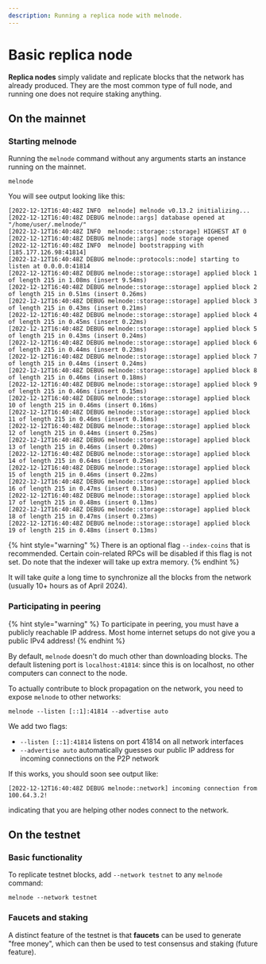 ```yaml
---
description: Running a replica node with melnode.
---
```


# Basic replica node

**Replica nodes** simply validate and replicate blocks that the network has already produced. They are the most common type of full node, and running one does not require staking anything.

## On the mainnet

### Starting melnode

Running the `melnode` command without any arguments starts an instance running on the mainnet. 

```shell-session
melnode
```

You will see output looking like this:

```shell-session
[2022-12-12T16:40:48Z INFO  melnode] melnode v0.13.2 initializing...
[2022-12-12T16:40:48Z DEBUG melnode::args] database opened at "/home/user/.melnode/"
[2022-12-12T16:40:48Z INFO  melnode::storage::storage] HIGHEST AT 0
[2022-12-12T16:40:48Z DEBUG melnode::args] node storage opened
[2022-12-12T16:40:48Z INFO  melnode] bootstrapping with [185.177.126.98:41814]
[2022-12-12T16:40:48Z DEBUG melnode::protocols::node] starting to listen at 0.0.0.0:41814
[2022-12-12T16:40:48Z DEBUG melnode::storage::storage] applied block 1 of length 215 in 1.08ms (insert 9.54ms)
[2022-12-12T16:40:48Z DEBUG melnode::storage::storage] applied block 2 of length 215 in 0.51ms (insert 0.26ms)
[2022-12-12T16:40:48Z DEBUG melnode::storage::storage] applied block 3 of length 215 in 0.43ms (insert 0.21ms)
[2022-12-12T16:40:48Z DEBUG melnode::storage::storage] applied block 4 of length 215 in 0.45ms (insert 0.22ms)
[2022-12-12T16:40:48Z DEBUG melnode::storage::storage] applied block 5 of length 215 in 0.43ms (insert 0.24ms)
[2022-12-12T16:40:48Z DEBUG melnode::storage::storage] applied block 6 of length 215 in 0.44ms (insert 0.23ms)
[2022-12-12T16:40:48Z DEBUG melnode::storage::storage] applied block 7 of length 215 in 0.44ms (insert 0.24ms)
[2022-12-12T16:40:48Z DEBUG melnode::storage::storage] applied block 8 of length 215 in 0.46ms (insert 0.18ms)
[2022-12-12T16:40:48Z DEBUG melnode::storage::storage] applied block 9 of length 215 in 0.46ms (insert 0.15ms)
[2022-12-12T16:40:48Z DEBUG melnode::storage::storage] applied block 10 of length 215 in 0.46ms (insert 0.16ms)
[2022-12-12T16:40:48Z DEBUG melnode::storage::storage] applied block 11 of length 215 in 0.46ms (insert 0.16ms)
[2022-12-12T16:40:48Z DEBUG melnode::storage::storage] applied block 12 of length 215 in 0.44ms (insert 0.25ms)
[2022-12-12T16:40:48Z DEBUG melnode::storage::storage] applied block 13 of length 215 in 0.46ms (insert 0.20ms)
[2022-12-12T16:40:48Z DEBUG melnode::storage::storage] applied block 14 of length 215 in 0.64ms (insert 0.25ms)
[2022-12-12T16:40:48Z DEBUG melnode::storage::storage] applied block 15 of length 215 in 0.46ms (insert 0.22ms)
[2022-12-12T16:40:48Z DEBUG melnode::storage::storage] applied block 16 of length 215 in 0.47ms (insert 0.13ms)
[2022-12-12T16:40:48Z DEBUG melnode::storage::storage] applied block 17 of length 215 in 0.48ms (insert 0.13ms)
[2022-12-12T16:40:48Z DEBUG melnode::storage::storage] applied block 18 of length 215 in 0.47ms (insert 0.23ms)
[2022-12-12T16:40:48Z DEBUG melnode::storage::storage] applied block 19 of length 215 in 0.48ms (insert 0.13ms)
```

{% hint style="warning" %}
There is an optional flag `--index-coins` that is recommended. Certain coin-related RPCs will be disabled if this flag is not set. Do note that the indexer will take up extra memory.
{% endhint %}

It will take _quite_ a long time to synchronize all the blocks from the network (usually 10+ hours as of April 2024).

### Participating in peering

{% hint style="warning" %}
To participate in peering, you must have a publicly reachable IP address. Most home internet setups do not give you a public IPv4 address!
{% endhint %}

By default, `melnode` doesn't do much other than downloading blocks. The default listening port is `localhost:41814`: since this is on localhost, no other computers can connect to the node.

To actually contribute to block propagation on the network, you need to expose `melnode` to other networks:

```shell-session
melnode --listen [::1]:41814 --advertise auto
```

We add two flags:

* `--listen [::1]:41814` listens on port 41814 on all network interfaces
* `--advertise auto` automatically guesses our public IP address for incoming connections on the P2P network

If this works, you should soon see output like:

```shell-session
[2022-12-12T16:40:48Z DEBUG melnode::network] incoming connection from 100.64.3.2!
```

indicating that you are helping other nodes connect to the network.

## On the testnet

### Basic functionality

To replicate testnet blocks, add `--network testnet` to any `melnode` command:

```shell-session
melnode --network testnet
```

### Faucets and staking

A distinct feature of the testnet is that **faucets** can be used to generate "free money", which can then be used to test consensus and staking (future feature).

